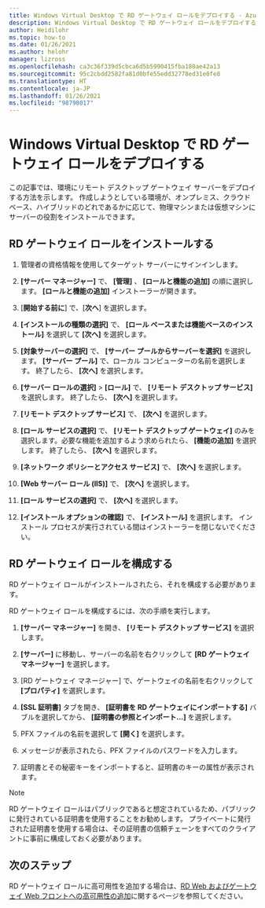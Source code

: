 ```yaml
---
title: Windows Virtual Desktop で RD ゲートウェイ ロールをデプロイする - Azure
description: Windows Virtual Desktop で RD ゲートウェイ ロールをデプロイする方法。
author: Heidilohr
ms.topic: how-to
ms.date: 01/26/2021
ms.author: helohr
manager: lizross
ms.openlocfilehash: ca3c36f339d5cbca6d5b5990415fba180ae42a13
ms.sourcegitcommit: 95c2cbdd2582fa81d0bfe55edd32778ed31e0fe8
ms.translationtype: HT
ms.contentlocale: ja-JP
ms.lasthandoff: 01/26/2021
ms.locfileid: "98798017"
---
```

# <a name="deploy-the-rd-gateway-role-in-windows-virtual-desktop"></a>Windows Virtual Desktop で RD ゲートウェイ ロールをデプロイする

この記事では、環境にリモート デスクトップ ゲートウェイ サーバーをデプロイする方法を示します。 作成しようとしている環境が、オンプレミス、クラウド ベース、ハイブリッドのどれであるかに応じて、物理マシンまたは仮想マシンにサーバーの役割をインストールできます。

## <a name="install-the-rd-gateway-role"></a>RD ゲートウェイ ロールをインストールする

1. 管理者の資格情報を使用してターゲット サーバーにサインインします。

2. **[サーバー マネージャー]** で、 **[管理]** 、 **[ロールと機能の追加]** の順に選択します。 **[ロールと機能の追加]** インストーラーが開きます。

3. [**開始する前に**] で、[**次へ**] を選択します。

4. **[インストールの種類の選択]** で、 **[ロール ベースまたは機能ベースのインストール]** を選択して **[次へ]** を選択します。

5. **[対象サーバーの選択]** で、 **[サーバー プールからサーバーを選択]** を選択します。 **[サーバー プール]** で、ローカル コンピューターの名前を選択します。 終了したら、 **[次へ]** を選択します。

6. **[サーバー ロールの選択]**  >  **[ロール]** で、 **[リモート デスクトップ サービス]** を選択します。 終了したら、 **[次へ]** を選択します。

7. **[リモート デスクトップ サービス]** で、 **[次へ]** を選択します。

8. **[ロール サービスの選択]** で、 **[リモート デスクトップ ゲートウェイ]** のみを選択します。必要な機能を追加するよう求められたら、 **[機能の追加]** を選択します。 終了したら、 **[次へ]** を選択します。

9. **[ネットワーク ポリシーとアクセス サービス]** で、 **[次へ]** を選択します。

10. **[Web サーバー ロール (IIS)]** で、 **[次へ]** を選択します。

11. **[ロール サービスの選択]** で、 **[次へ]** を選択します。

12. **[インストール オプションの確認]** で、 **[インストール]** を選択します。 インストール プロセスが実行されている間はインストーラーを閉じないでください。

## <a name="configure-rd-gateway-role"></a>RD ゲートウェイ ロールを構成する

RD ゲートウェイ ロールがインストールされたら、それを構成する必要があります。

RD ゲートウェイ ロールを構成するには、次の手順を実行します。

1. **[サーバー マネージャー]** を開き、 **[リモート デスクトップ サービス]** を選択します。

2. **[サーバー]** に移動し、サーバーの名前を右クリックして **[RD ゲートウェイ マネージャー]** を選択します。

3. [RD ゲートウェイ マネージャー] で、ゲートウェイの名前を右クリックして **[プロパティ]** を選択します。

4. **[SSL 証明書]** タブを開き、 **[証明書を RD ゲートウェイにインポートする]** バブルを選択してから、 **[証明書の参照とインポート…]** を選択します。

5. PFX ファイルの名前を選択して **[開く]** を選択します。

6. メッセージが表示されたら、PFX ファイルのパスワードを入力します。

7. 証明書とその秘密キーをインポートすると、証明書のキーの属性が表示されます。

>[!NOTE]
>RD ゲートウェイ ロールはパブリックであると想定されているため、パブリックに発行されている証明書を使用することをお勧めします。 プライベートに発行された証明書を使用する場合は、その証明書の信頼チェーンをすべてのクライアントに事前に構成しておく必要があります。

## <a name="next-steps"></a>次のステップ

RD ゲートウェイ ロールに高可用性を追加する場合は、[RD Web およびゲートウェイ Web フロントへの高可用性の追加](/windows-server/remote/remote-desktop-services/rds-rdweb-gateway-ha)に関するページを参照してください。